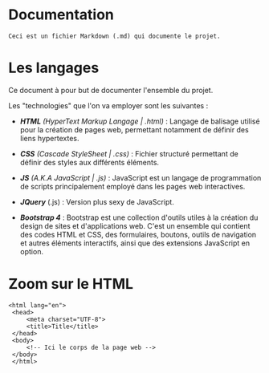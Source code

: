# Documentation

`Ceci est un fichier Markdown (.md) qui documente le projet.` 

# Les langages

Ce document à pour but de documenter l'ensemble du projet.

Les "technologies" que l'on va employer sont les suivantes :

* ***HTML*** *(HyperText Markup Langage | .html)* : Langage de balisage utilisé pour la création de pages web, permettant notamment de définir des liens hypertextes.

* ***CSS*** *(Cascade StyleSheet | .css)* : Fichier structuré permettant de définir des styles aux différents éléments.

* ***JS*** *(A.K.A JavaScript | .js)* : JavaScript est un langage de programmation de scripts principalement employé dans les pages web interactives.

* ***JQuery*** (.js) : Version plus sexy de JavaScript.

* ***Bootstrap 4*** : Bootstrap est une collection d'outils utiles à la création du design de sites et d'applications web. C'est un ensemble qui contient des codes HTML et CSS, des formulaires, boutons, outils de navigation et autres éléments interactifs, ainsi que des extensions JavaScript en option.


# Zoom sur le HTML

```
<html lang="en">
 <head>
     <meta charset="UTF-8">
     <title>Title</title>
 </head>
 <body>
     <!-- Ici le corps de la page web -->
 </body>
 </html>
```

